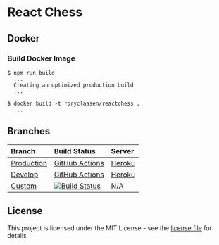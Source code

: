 # React Chess

## Docker

### Build Docker Image

```shell
$ npm run build
  ...
  Creating an optimized production build
  ...
```

```shell
$ docker build -t roryclaasen/reactchess .
  ...
```

## Branches

| Branch | Build Status | Server |
|:-------|:----------|:-------|
| [Production](https://github.com/roryclaasen/ReactChess/tree/master) | [GitHub Actions](https://github.com/roryclaasen/ReactChess/actions) | [Heroku](https://react-chessgame.herokuapp.com) |
| [Develop](https://github.com/roryclaasen/ReactChess/tree/develop) | [GitHub Actions](https://github.com/roryclaasen/ReactChess/actions) | [Heroku](https://react-chessgame-dev.herokuapp.com) |
| [Custom](https://github.com/roryclaasen/ReactChess/tree/Custom) | [![Build Status][CI-CUSTOM]](https://travis-ci.com/roryclaasen/ReactChess) | N/A |

## License

This project is licensed under the MIT License - see the [license file](LICENSE) for details

[CI-CUSTOM]: https://travis-ci.com/roryclaasen/ReactChess.svg?branch=custom
